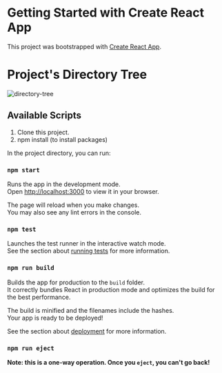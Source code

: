 # Getting Started with Create React App

This project was bootstrapped with [Create React App](https://github.com/facebook/create-react-app).

# Project's Directory Tree

![directory-tree](https://user-images.githubusercontent.com/56556185/192670346-4b5bf03c-bc58-4f3d-b279-5c93e296b7a4.png)

## Available Scripts

1. Clone this project.
2. npm install (to install packages)

In the project directory, you can run:

### `npm start`

Runs the app in the development mode.\
Open [http://localhost:3000](http://localhost:3000) to view it in your browser.

The page will reload when you make changes.\
You may also see any lint errors in the console.

### `npm test`

Launches the test runner in the interactive watch mode.\
See the section about [running tests](https://facebook.github.io/create-react-app/docs/running-tests) for more information.

### `npm run build`

Builds the app for production to the `build` folder.\
It correctly bundles React in production mode and optimizes the build for the best performance.

The build is minified and the filenames include the hashes.\
Your app is ready to be deployed!

See the section about [deployment](https://facebook.github.io/create-react-app/docs/deployment) for more information.

### `npm run eject`

**Note: this is a one-way operation. Once you `eject`, you can't go back!**
